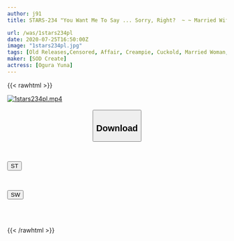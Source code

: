 ```yaml
---
author: j91
title: STARS-234 "You Want Me To Say ... Sorry, Right?  ~ ~ Married Wife's Childhood Friend Wanted To Be Tempted To Creampie A W Affair By A First Love Person Who Has Returned Home ... Events Of Large Holidays ~ Yuna Ogura

url: /was/1stars234pl
date: 2020-07-25T16:50:00Z
image: "1stars234pl.jpg"
tags: [Old Releases,Censored, Affair, Creampie, Cuckold, Married Woman, Solowork]
maker: [SOD Create]
actress: [Ogura Yuna]
---
```



{{< rawhtml >}}

<div class="video" data-videoid="xyOPPgLyKzFkGqa">
    <a href="javascript:;">
        <img src="/was/1stars234pl/1stars234pl.jpg" width="WIDTH" height="HEIGHT" alt="1stars234pl.mp4" loading="lazy">
    </a>
</div>

<script type="text/javascript" src="https://j91.asia/asset/on-demand-st.js"></script>

<br>
  <link rel="stylesheet" href="https://j91.asia/asset/bs5.css">
  
  <center>
  <button class="btn btn-primary" type="button" data-bs-toggle="collapse" data-bs-target=".multi-collapse" aria-expanded="false" aria-controls="multiCollapseExample1 multiCollapseExample2"><h2>Download</h2></button></center>
</p>
<div class="row">
  <div class="col">
    <div class="collapse multi-collapse" id="multiCollapseExample1">
      <div class="card card-body">
	      	      <br>
<div class="buttons">  
<p><a href="https://streamtape.to/v/xyOPPgLyKzFkGqa" target="_blank"><button class="btn-hover color-3"><i class="fa fa-download"></i> ST</button></a></p></div>
    </div>
  </div>
</div>
  <div class="col">
    <div class="collapse multi-collapse" id="multiCollapseExample2">
      <div class="card card-body">
	      <br>
<div class="buttons">
<p><a href="https://cdnwish.com/p1ab9d9kyk1q" target="_blank"><button class="btn-hover color-2"><i class="fa fa-download"></i> SW</button></a></p></div>
<br><br>
      </div>
    </div>
  </div>
</div>

{{< /rawhtml >}}